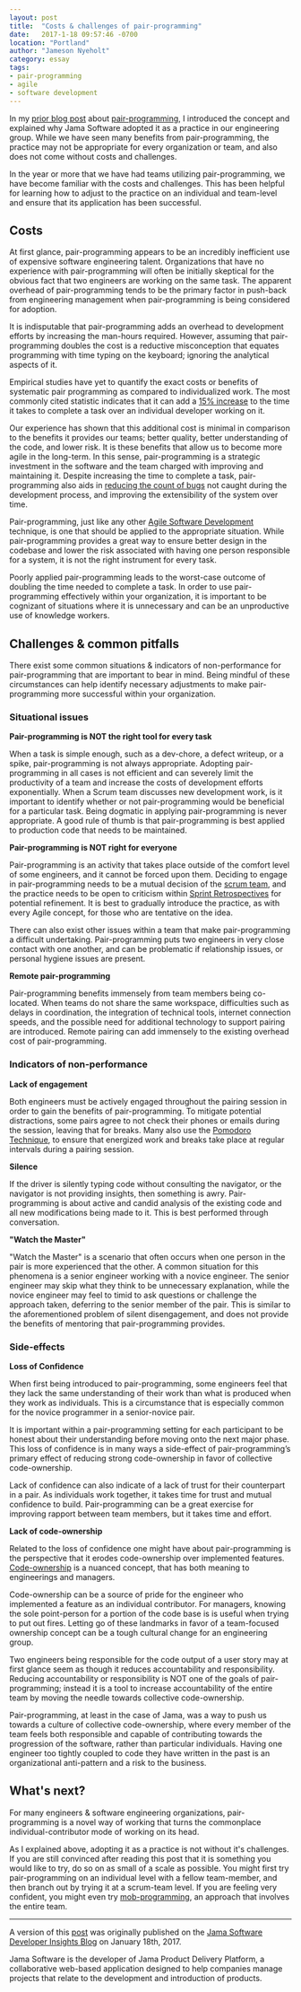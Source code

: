 ```yaml
---
layout: post
title:  "Costs & challenges of pair-programming"
date:   2017-1-18 09:57:46 -0700
location: "Portland"
author: "Jameson Nyeholt"
category: essay
tags:
- pair-programming
- agile
- software development
---
```

In my [prior blog post](/weblog/essay/2017/01/04/pair-programming-at-jama-software.html) about [pair-programming](https://www.agilealliance.org/glossary/pairing/), I introduced the concept and explained why Jama Software adopted it as a practice in our engineering group. <!--description-->  While we have seen many benefits from pair-programming, the practice may not be appropriate for every organization or team, and also does not come without costs and challenges.  

In the year or more that we have had teams utilizing pair-programming, we have become familiar with the costs and challenges.  This has been helpful for learning how to adjust to the practice on an individual and team-level and ensure that its application has been successful.

## Costs

At first glance, pair-programming appears to be an incredibly inefficient use of expensive software engineering talent.  Organizations that have no experience with pair-programming will often be initially skeptical for the obvious fact that two engineers are working on the same task.  The apparent overhead of pair-programming tends to be the primary factor in push-back from engineering management when pair-programming is being considered for adoption.  

It is indisputable that pair-programming adds an overhead to development efforts by increasing the man-hours required.  However, assuming that pair-programming doubles the cost is a reductive misconception that equates programming with time typing on the keyboard; ignoring the analytical aspects of it.

Empirical studies have yet to quantify the exact costs or benefits of systematic pair programming as compared to individualized work.  The most commonly cited statistic indicates that it can add a [15% increase](http://www.cs.utexas.edu/users/mckinley/305j/pair-hcs-2006.pdf) to the time it takes to complete a task over an individual developer working on it.

Our experience has shown that this additional cost is minimal in comparison to the benefits it provides our teams; better quality, better understanding of the code, and lower risk.  It is these benefits that allow us to become more agile in the long-term.  In this sense, pair-programming is a strategic investment in the software and the team charged with improving and maintaining it.  Despite increasing the time to complete a task, pair-programming also aids in [reducing the count of bugs](https://collaboration.csc.ncsu.edu/laurie/Papers/XPSardinia.PDF) not caught during the development process, and improving the extensibility of the system over time.

Pair-programming, just like any other [Agile Software Development](https://www.agilealliance.org/agile101/) technique, is one that should be applied to the appropriate situation.  While pair-programming provides a great way to ensure better design in the codebase and lower the risk associated with having one person responsible for a system, it is not the right instrument for every task.  

Poorly applied pair-programming leads to the worst-case outcome of doubling the time needed to complete a task.  In order to use pair-programming effectively within your organization, it is important to be cognizant of situations where it is unnecessary and can be an unproductive use of knowledge workers.

## Challenges & common pitfalls

There exist some common situations & indicators of non-performance for pair-programming that are important to bear in mind.  Being mindful of these circumstances can help identify necessary adjustments to make pair-programming more successful within your organization.

### Situational issues

**Pair-programming is NOT the right tool for every task**  

When a task is simple enough, such as a dev-chore, a defect writeup, or a spike, pair-programming is not always appropriate.  Adopting pair-programming in all cases is not efficient and can severely limit the productivity of a team and increase the costs of development efforts exponentially.  When a Scrum team discusses new development work, is it important to identify whether or not pair-programming would be beneficial for a particular task.  Being dogmatic in applying pair-programming is never appropriate.  A good rule of thumb is that pair-programming is best applied to production code that needs to be maintained.

**Pair-programming is NOT right for everyone**

Pair-programming is an activity that takes place outside of the comfort level of some engineers, and it cannot be forced upon them.  Deciding to engage in pair-programming needs to be a mutual decision of the [scrum team](https://www.mountaingoatsoftware.com/agile/scrum/roles/team), and the practice needs to be open to criticism within [Sprint Retrospectives](https://www.mountaingoatsoftware.com/agile/scrum/sprint-retrospective) for potential refinement.  It is best to gradually introduce the practice, as with every Agile concept, for those who are tentative on the idea.

There can also exist other issues within a team that make pair-programming a difficult undertaking.  Pair-programming puts two engineers in very close contact with one another, and can be problematic if relationship issues, or personal hygiene issues are present.

**Remote pair-programming**  

Pair-programming benefits immensely from team members being co-located.  When teams do not share the same workspace, difficulties such as delays in coordination, the integration of technical tools, internet connection speeds, and the possible need for additional technology to support pairing are introduced.  Remote pairing can add immensely to the existing overhead cost of pair-programming.

### Indicators of non-performance

**Lack of engagement**

Both engineers must be actively engaged throughout the pairing session in order to gain the benefits of pair-programming.  To mitigate potential distractions, some pairs agree to not check their phones or emails during the session, leaving that for breaks.  Many also use the [Pomodoro Technique](http://cirillocompany.de/pages/pomodoro-technique), to ensure that energized work and breaks take place at regular intervals during a pairing session.

**Silence**

If the driver is silently typing code without consulting the navigator, or the navigator is not providing insights, then something is awry. Pair-programming is about active and candid analysis of the existing code and all new modifications being made to it.  This is best performed through conversation.

**"Watch the Master"**

"Watch the Master" is a scenario that often occurs when one person in the pair is more experienced that the other.  A common situation for this phenomena is a senior engineer working with a novice engineer.  The senior engineer may skip what they think to be unnecessary explanation, while the novice engineer may feel to timid to ask questions or challenge the approach taken, deferring to the senior member of the pair.  This is similar to the aforementioned problem of silent disengagement, and does not provide the benefits of mentoring that pair-programming provides.

### Side-effects

**Loss of Confidence**

When first being introduced to pair-programming, some engineers feel that they lack the same understanding of their work than what is produced when they work as individuals.  This is a circumstance that is especially common for the novice programmer in a senior-novice pair.  

It is important within a pair-programming setting for each participant to be honest about their understanding before moving onto the next major phase.  This loss of confidence is in many ways a side-effect of pair-programming’s primary effect of reducing strong code-ownership in favor of collective code-ownership.  

Lack of confidence can also indicate of a lack of trust for their counterpart in a pair.  As individuals work together, it takes time for trust and mutual confidence to build.  Pair-programming can be a great exercise for improving rapport between team members, but it takes time and effort.

**Lack of code-ownership**

Related to the loss of confidence one might have about pair-programming is the perspective that it erodes code-ownership over implemented features.  [Code-ownership](https://martinfowler.com/bliki/CodeOwnership.html) is a nuanced concept, that has both meaning to engineerings and managers.

Code-ownership can be a source of pride for the engineer who implemented a feature as an individual contributor.  For managers, knowing the sole point-person for a portion of the code base is is useful when trying to put out fires.  Letting go of these landmarks in favor of a team-focused ownership concept can be a tough cultural change for an engineering group.

Two engineers being responsible for the code output of a user story may at first glance seem as though it reduces accountability and responsibility.    Reducing accountability or responsibility is NOT one of the goals of pair-programming; instead it is a tool to increase accountability of the entire team by moving the needle towards collective code-ownership.

Pair-programming, at least in the case of Jama, was a way to push us towards a culture of collective code-ownership, where every member of the team feels both responsible and capable of contributing towards the progression of the software, rather than particular individuals.  Having one engineer too tightly coupled to code they have written in the past is an organizational anti-pattern and a risk to the business.

## What's next?

For many engineers & software engineering organizations, pair-programming is a novel way of working that turns the commonplace individual-contributor mode of working on its head.

As I explained above, adopting it as a practice is not without it's challenges.  If you are still convinced after reading this post that it is something you would like to try, do so on as small of a scale as possible.  You might first try pair-programming on an individual level with a fellow team-member, and then branch out by trying it at a scrum-team level.  If you are feeling very confident, you might even try [mob-programming](http://mobprogramming.org/), an approach that involves the entire team.

***

A version of this [post](https://www.jamasoftware.com/blog/costs-challenges-and-common-pitfalls-of-pair-programming/) was originally published on the [Jama Software Developer Insights Blog](https://www.jamasoftware.com/blog/category/developer-insights/) on January 18th, 2017.

Jama Software is the developer of Jama Product Delivery Platform, a collaborative web-based application designed to help companies manage projects that relate to the development and introduction of products.
